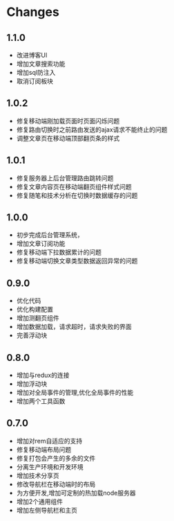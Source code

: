 # Changes

## 1.1.0

- 改进博客UI
- 增加文章搜索功能
- 增加sql防注入
- 取消订阅板块

## 1.0.2

- 修复移动端刚加载页面时页面闪烁问题
- 修复路由切换时之前路由发送的ajax请求不能终止的问题
- 调整文章页在移动端顶部翻页条的样式

## 1.0.1

- 修复服务器上后台管理路由跳转问题
- 修复文章内容页在移动端翻页组件样式问题
- 修复随笔和技术分析在切换时数据缓存的问题

## 1.0.0

- 初步完成后台管理系统，
- 增加文章订阅功能
- 修复移动端下拉数据累计的问题
- 修复移动端切换文章类型数据返回异常的问题

## 0.9.0

- 优化代码
- 优化构建配置
- 增加测翻页组件
- 增加数据加载，请求超时，请求失败的界面
- 完善浮动块

## 0.8.0

- 增加与redux的连接
- 增加浮动块
- 增加对全局事件的管理,优化全局事件的性能
- 增加两个工具函数

## 0.7.0

- 增加对rem自适应的支持
- 修复移动端布局问题
- 修复打包会产生的多余的文件
- 分离生产环境和开发环境
- 增加技术分享页
- 修改导航栏在移动端时的布局
- 为方便开发,增加可定制的热加载node服务器
- 增加2个通用组件
- 增加左侧导航栏和主页
